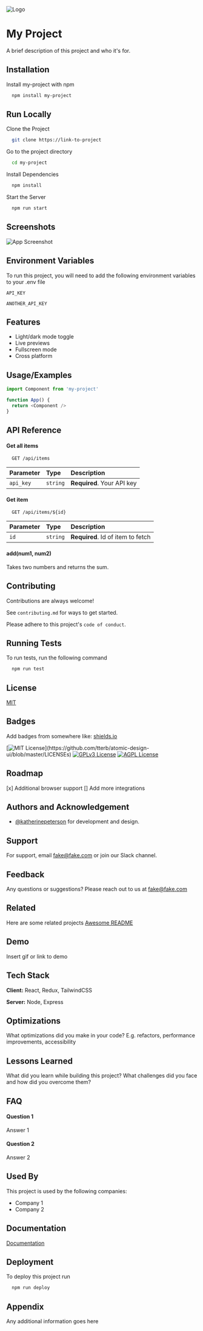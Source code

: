 ![Logo](https://dev-to-uploads.s3.amazonaws.com/uploads/articles/th5xamgrr6se0x5ro4g6.png)

# My Project

A brief description of this project and who it's for.

## Installation

Install my-project with npm

```bash
  npm install my-project
```

## Run Locally

Clone the Project

```bash
  git clone https://link-to-project
```

Go to the project directory

```bash
  cd my-project
```

Install Dependencies

```bash
  npm install
```

Start the Server

```bash
  npm run start
```

## Screenshots

![App Screenshot](https://dev-to-uploads.s3.amazonaws.com/uploads/articles/thnlpymky4kq5n54t4np.png)

## Environment Variables

To run this project, you will need to add the following environment variables to your .env file

`API_KEY`

`ANOTHER_API_KEY`

## Features

- Light/dark mode toggle
- Live previews
- Fullscreen mode
- Cross platform

## Usage/Examples

```javascript
import Component from 'my-project'

function App() {
  return <Component />
}
```

## API Reference

#### Get all items

```http
  GET /api/items
```

| Parameter | Type     | Description                |
| :-------- | :------- | :------------------------- |
| `api_key` | `string` | **Required**. Your API key |

#### Get item

```http
  GET /api/items/${id}
```

| Parameter | Type     | Description                       |
| :-------- | :------- | :-------------------------------- |
| `id`      | `string` | **Required**. Id of item to fetch |

#### add(num1, num2)

Takes two numbers and returns the sum.

## Contributing

Contributions are always welcome!

See `contributing.md` for ways to get started.

Please adhere to this project's `code of conduct`.

## Running Tests

To run tests, run the following command

```bash
  npm run test
```

## License

[MIT](https://choosealicense.com/licenses/mit/)

## Badges

Add badges from somewhere like: [shields.io](https://shields.io/)

[![MIT License](https://img.shields.io/apm/l/atomic-design-ui.svg?)](https://github.com/tterb/atomic-design-ui/blob/master/LICENSEs)
[![GPLv3 License](https://img.shields.io/badge/License-GPL%20v3-yellow.svg)](https://opensource.org/licenses/)
[![AGPL License](https://img.shields.io/badge/license-AGPL-blue.svg)](http://www.gnu.org/licenses/agpl-3.0)

## Roadmap

[x] Additional browser support
[] Add more integrations

## Authors and Acknowledgement

- [@katherinepeterson](https://www.github.com/katherinepeterson) for development and design.

## Support

For support, email fake@fake.com or join our Slack channel.

## Feedback

Any questions or suggestions? Please reach out to us at fake@fake.com

## Related

Here are some related projects
[Awesome README](https://github.com/matiassingers/awesome-readme)

## Demo

Insert gif or link to demo

## Tech Stack

**Client:** React, Redux, TailwindCSS

**Server:** Node, Express

## Optimizations

What optimizations did you make in your code? E.g. refactors, performance improvements, accessibility

## Lessons Learned

What did you learn while building this project? What challenges did you face and how did you overcome them?

## FAQ

#### Question 1

Answer 1

#### Question 2

Answer 2

## Used By

This project is used by the following companies:

- Company 1
- Company 2

## Documentation

[Documentation](https://linktodocumentation)

## Deployment

To deploy this project run

```bash
  npm run deploy
```

## Appendix

Any additional information goes here
